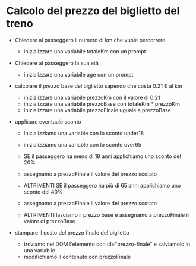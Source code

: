 # Calcolo del prezzo del biglietto del treno

- Chiedere al passeggero il numero di km che vuole percorrere

  - inizializzare una variabile totaleKm con un prompt

- Chiedere al passeggero la sua età

  - inizializzare una variabile age con un prompt

- calcolare il prezzo base del biglietto sapendo che costa 0.21 € al km

  - inizializzare una variabile prezzoKm con il valore di 0.21
  - inizializzare una variabile prezzoBase con totaleKm \* prezzoKm
  - inizializzare una variabile prezzoFinale uguale a prezzoBase

- applicare eventuale sconto

  - inizializziamo una variable con lo sconto under18
  - inizializziamo una variable con lo sconto over65

  - SE il passeggero ha meno di 18 anni applichiamo uno sconto del 20%
  - assegnamo a prezzoFinale il valore del prezzo scotato
  - ALTRIMENTI SE il passeggero ha più di 65 anni applichiamo uno sconto del 40%
  - assegnamo a prezzoFinale il valore del prezzo scotato

  - ALTRIMENTI lasciamo il prezzo base e assegnamo a prezzoFinale il valore di prezzoBase

- stampare il costo del prezzo finale del biglietto
  - troviamo nel DOM l'elemento con id="prezzo-finale" e salviamolo in una variabile
  - modifichiamo il contenuto con prezzoFinale

